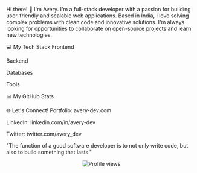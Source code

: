 Hi there! 👋 I'm Avery.
I'm a full-stack developer with a passion for building user-friendly and scalable web applications. Based in India, I love solving complex problems with clean code and innovative solutions. I'm always looking for opportunities to collaborate on open-source projects and learn new technologies.

💻 My Tech Stack
Frontend

Backend

Databases

Tools

































📊 My GitHub Stats
<div align="center">

</div>

🌐 Let's Connect!
Portfolio: avery-dev.com

LinkedIn: linkedin.com/in/avery-dev

Twitter: twitter.com/avery_dev

"The function of a good software developer is to not only write code, but also to build something that lasts."

<div align="center">
<img src="https://www.google.com/search?q=https://profile-counter.glitch.me/your-username/count.svg" alt="Profile views">
</div>
